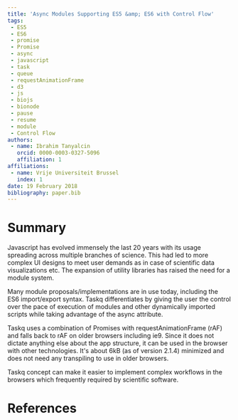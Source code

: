 ```yaml
---
title: 'Async Modules Supporting ES5 &amp; ES6 with Control Flow'
tags:
 - ES5
 - ES6
 - promise
 - Promise
 - async
 - javascript
 - task
 - queue
 - requestAnimationFrame
 - d3
 - js
 - biojs
 - bionode
 - pause
 - resume
 - module
 - Control Flow
authors:
 - name: Ibrahim Tanyalcin
   orcid: 0000-0003-0327-5096
   affiliation: 1
affiliations:
 - name: Vrije Universiteit Brussel
   index: 1
date: 19 February 2018
bibliography: paper.bib
---
```


# Summary

Javascript has evolved immensely the last 20 years with its usage spreading across multiple branches of science. This had led to more complex UI designs to meet user demands as in case of scientific data visualizations etc. The expansion of utility libraries has raised the need for a module system. 

Many module proposals/implementations are in use today, including the ES6 import/export syntax. Taskq differentiates by giving the user the control over the pace of execution of modules and other dynamically imported scripts while taking advantage of the async attribute. 

Taskq uses a combination of Promises with requestAnimationFrame (rAF) and falls back to rAF on older browsers including ie9. Since it does not dictate anything else about the app structure, it can be used in the browser with other technologies. It's about 6kB (as of version 2.1.4) minimized and does not need any transpiling to use in older browsers.

Taskq concept can make it easier to implement complex workflows in the browsers which frequently required by scientific software.

# References